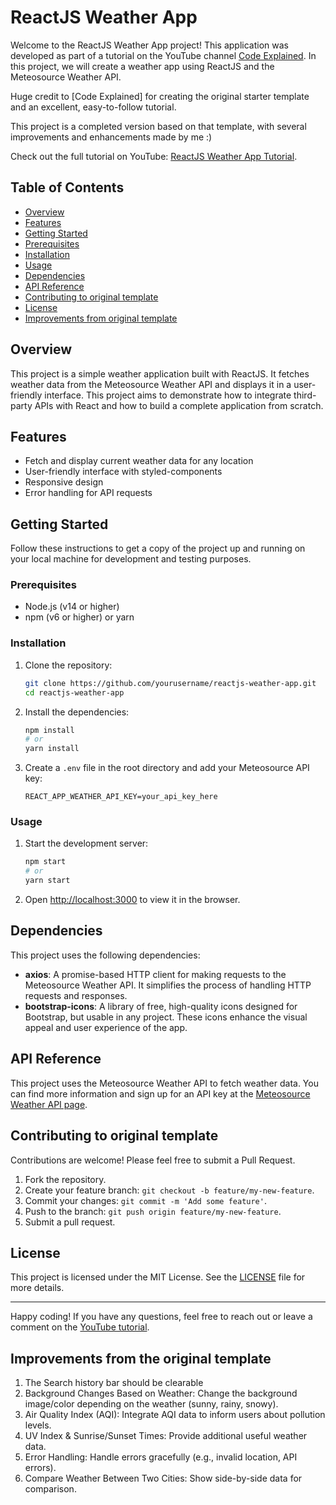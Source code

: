 # ReactJS Weather App

Welcome to the ReactJS Weather App project! This application was developed as part of a tutorial on the YouTube channel [Code Explained](https://www.youtube.com/@CodeExplained). In this project, we will create a weather app using ReactJS and the Meteosource Weather API.

Huge credit to [Code Explained] for creating the original starter template and an excellent, easy-to-follow tutorial.

This project is a completed version based on that template, with several improvements and enhancements made by me :)

Check out the full tutorial on YouTube: [ReactJS Weather App Tutorial](https://www.youtube.com/watch?v=123456).

## Table of Contents

- [Overview](#overview)
- [Features](#features)
- [Getting Started](#getting-started)
- [Prerequisites](#prerequisites)
- [Installation](#installation)
- [Usage](#usage)
- [Dependencies](#dependencies)
- [API Reference](#api-reference)
- [Contributing to original template](#contributing-to-original-template)
- [License](#license)
- [Improvements from original template](#improvements-from-the-original-template)

## Overview

This project is a simple weather application built with ReactJS. It fetches weather data from the Meteosource Weather API and displays it in a user-friendly interface. This project aims to demonstrate how to integrate third-party APIs with React and how to build a complete application from scratch.

## Features

- Fetch and display current weather data for any location
- User-friendly interface with styled-components
- Responsive design
- Error handling for API requests

## Getting Started

Follow these instructions to get a copy of the project up and running on your local machine for development and testing purposes.

### Prerequisites

- Node.js (v14 or higher)
- npm (v6 or higher) or yarn

### Installation

1. Clone the repository:
    ```sh
    git clone https://github.com/yourusername/reactjs-weather-app.git
    cd reactjs-weather-app
    ```

2. Install the dependencies:
    ```sh
    npm install
    # or
    yarn install
    ```

3. Create a `.env` file in the root directory and add your Meteosource API key:
    ```env
    REACT_APP_WEATHER_API_KEY=your_api_key_here
    ```

### Usage

1. Start the development server:
    ```sh
    npm start
    # or
    yarn start
    ```

2. Open [http://localhost:3000](http://localhost:3000) to view it in the browser.

## Dependencies

This project uses the following dependencies:

- **axios**: A promise-based HTTP client for making requests to the Meteosource Weather API. It simplifies the process of handling HTTP requests and responses.
- **bootstrap-icons**: A library of free, high-quality icons designed for Bootstrap, but usable in any project. These icons enhance the visual appeal and user experience of the app.

## API Reference

This project uses the Meteosource Weather API to fetch weather data. You can find more information and sign up for an API key at the [Meteosource Weather API page](https://rapidapi.com/MeteosourceWeather/api/ai-weather-by-meteosource).

## Contributing to original template

Contributions are welcome! Please feel free to submit a Pull Request.

1. Fork the repository.
2. Create your feature branch: `git checkout -b feature/my-new-feature`.
3. Commit your changes: `git commit -m 'Add some feature'`.
4. Push to the branch: `git push origin feature/my-new-feature`.
5. Submit a pull request.

## License

This project is licensed under the MIT License. See the [LICENSE](LICENSE) file for more details.

---

Happy coding! If you have any questions, feel free to reach out or leave a comment on the [YouTube tutorial](https://www.youtube.com/watch?v=123456).

## Improvements from the original template

1. The Search history bar should be clearable
2. Background Changes Based on Weather: Change the background image/color depending on the weather (sunny, rainy, snowy).
3. Air Quality Index (AQI): Integrate AQI data to inform users about pollution levels.
4. UV Index & Sunrise/Sunset Times: Provide additional useful weather data.
5. Error Handling: Handle errors gracefully (e.g., invalid location, API errors).
6. Compare Weather Between Two Cities: Show side-by-side data for comparison.

